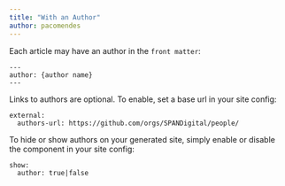 ```yaml
---
title: "With an Author"
author: pacomendes
---
```


Each article may have an author in the `front matter`:
```
---
author: {author name}
---
```

Links to authors are optional. To enable, set a base url in your site config:

```
external:
  authors-url: https://github.com/orgs/SPANDigital/people/
```

To hide or show authors on your generated site, 
simply enable or disable the component in your site config:

```
show:
  author: true|false
```